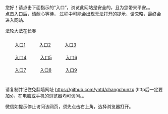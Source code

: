 您好！请点击下面指示的“入口”，浏览此网站是安全的，且为您带来平安。。 <br/>
点击入口后，请耐心等待， 过程中可能会出现无法打开的提示，请忽略，最终会进入网站. </br>

法轮大法在长春<br/>
<div style="padding:10px"><a style="margin:20px" target="_blank" href="https://d1jzgcblebq4z9.cloudfront.net/2Qpsp?lzmntzn" id="ccLink1" rel="nofollow">入口1</a> <a target="_blank" style="margin:20px" href="https://d3h8ks1730ucy9.cloudfront.net/2Qpsp?rpsggell" id="ccLink2" rel="nofollow">入口2</a> <a style="margin:20px" target="_blank" href="https://d3ps6czu8qdah3.cloudfront.net/2Qpsp?dehdtx" id="ccLink3" rel="nofollow">入口3</a></div>

<div style="padding:10px" ><a style="margin:20px" target="_blank" href="https://d1jzgcblebq4z9.cloudfront.net/2Qpsp?lzmntzn" id="ccLink4" rel="nofollow">入口4</a> <a style="margin:20px" href="https://d3h8ks1730ucy9.cloudfront.net/2Qpsp?rpsggell" target="_blank" id="ccLink5" rel="nofollow">入口5</a> <a style="margin:20px" href="https://d3ps6czu8qdah3.cloudfront.net/2Qpsp?dehdtx" target="_blank" id="ccLink6" rel="nofollow">入口6</a></div>

<div style="padding:10px"><a style="margin:20px" target="_blank" href="https://d1jzgcblebq4z9.cloudfront.net/2Qpsp?lzmntzn" id="ccLink7" rel="nofollow">入口7</a> <a style="margin:20px" href="https://d3h8ks1730ucy9.cloudfront.net/2Qpsp?rpsggell" target="_blank" id="ccLink8" rel="nofollow">入口8</a> <a style="margin:20px" target="_blank" href="https://d3ps6czu8qdah3.cloudfront.net/2Qpsp?dehdtx" id="ccLink9" rel="nofollow">入口9</a></div>

<br/>



请复制并记住免翻墙网址 https://github.com/yntd/changchunzx (http后一定要加s)，在电脑或手机的浏览器均可访问。。<br/>

微信如提示停止访问该网页，须先点击右上角，选择浏览器打开。
